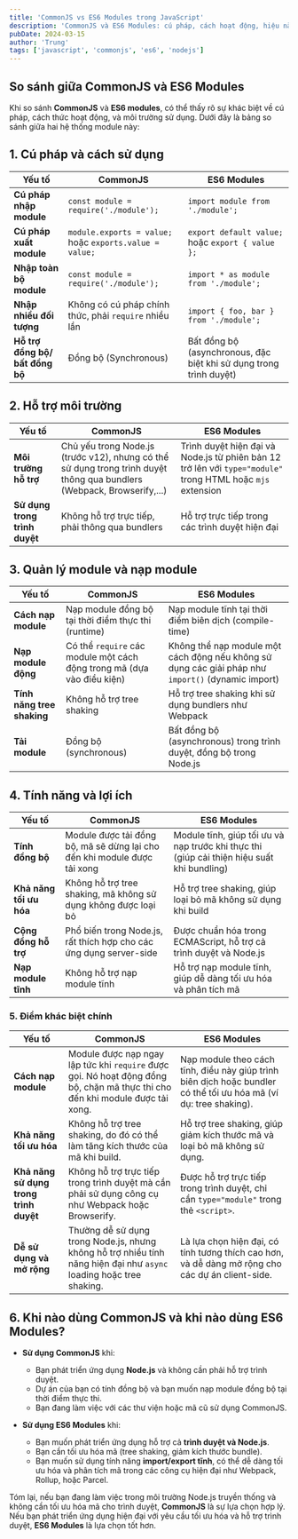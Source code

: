 ```yaml
---
title: 'CommonJS vs ES6 Modules trong JavaScript'
description: 'CommonJS và ES6 Modules: cú pháp, cách hoạt động, hiệu năng và các trường hợp sử dụng phù hợp'
pubDate: 2024-03-15
author: 'Trung'
tags: ['javascript', 'commonjs', 'es6', 'nodejs']
---
```


## So sánh giữa **CommonJS** và **ES6 Modules**

Khi so sánh **CommonJS** và **ES6 modules**, có thể thấy rõ sự khác biệt về cú pháp, cách thức hoạt động, và môi trường sử dụng. Dưới đây là bảng so sánh giữa hai hệ thống module này:

## 1. **Cú pháp và cách sử dụng**

| **Yếu tố**                      | **CommonJS**                                            | **ES6 Modules**                                                    |
| ------------------------------- | ------------------------------------------------------- | ------------------------------------------------------------------ |
| **Cú pháp nhập module**         | `const module = require('./module');`                   | `import module from './module';`                                   |
| **Cú pháp xuất module**         | `module.exports = value;` hoặc `exports.value = value;` | `export default value;` hoặc `export { value };`                   |
| **Nhập toàn bộ module**         | `const module = require('./module');`                   | `import * as module from './module';`                              |
| **Nhập nhiều đối tượng**        | Không có cú pháp chính thức, phải `require` nhiều lần   | `import { foo, bar } from './module';`                             |
| **Hỗ trợ đồng bộ/ bất đồng bộ** | Đồng bộ (Synchronous)                                   | Bất đồng bộ (asynchronous, đặc biệt khi sử dụng trong trình duyệt) |

## 2. **Hỗ trợ môi trường**

| **Yếu tố**                    | **CommonJS**                                                                                                           | **ES6 Modules**                                                                                             |
| ----------------------------- | ---------------------------------------------------------------------------------------------------------------------- | ----------------------------------------------------------------------------------------------------------- |
| **Môi trường hỗ trợ**         | Chủ yếu trong Node.js (trước v12), nhưng có thể sử dụng trong trình duyệt thông qua bundlers (Webpack, Browserify,...) | Trình duyệt hiện đại và Node.js từ phiên bản 12 trở lên với `type="module"` trong HTML hoặc `mjs` extension |
| **Sử dụng trong trình duyệt** | Không hỗ trợ trực tiếp, phải thông qua bundlers                                                                        | Hỗ trợ trực tiếp trong các trình duyệt hiện đại                                                             |

## 3. **Quản lý module và nạp module**

| **Yếu tố**                 | **CommonJS**                                                           | **ES6 Modules**                                                                                    |
| -------------------------- | ---------------------------------------------------------------------- | -------------------------------------------------------------------------------------------------- |
| **Cách nạp module**        | Nạp module đồng bộ tại thời điểm thực thi (runtime)                    | Nạp module tĩnh tại thời điểm biên dịch (compile-time)                                             |
| **Nạp module động**        | Có thể `require` các module một cách động trong mã (dựa vào điều kiện) | Không thể nạp module một cách động nếu không sử dụng các giải pháp như `import()` (dynamic import) |
| **Tính năng tree shaking** | Không hỗ trợ tree shaking                                              | Hỗ trợ tree shaking khi sử dụng bundlers như Webpack                                               |
| **Tải module**             | Đồng bộ (synchronous)                                                  | Bất đồng bộ (asynchronous) trong trình duyệt, đồng bộ trong Node.js                                |

## 4. **Tính năng và lợi ích**

| **Yếu tố**              | **CommonJS**                                                             | **ES6 Modules**                                                                            |
| ----------------------- | ------------------------------------------------------------------------ | ------------------------------------------------------------------------------------------ |
| **Tính đồng bộ**        | Module được tải đồng bộ, mã sẽ dừng lại cho đến khi module được tải xong | Module tĩnh, giúp tối ưu và nạp trước khi thực thi (giúp cải thiện hiệu suất khi bundling) |
| **Khả năng tối ưu hóa** | Không hỗ trợ tree shaking, mã không sử dụng không được loại bỏ           | Hỗ trợ tree shaking, giúp loại bỏ mã không sử dụng khi build                               |
| **Cộng đồng hỗ trợ**    | Phổ biến trong Node.js, rất thích hợp cho các ứng dụng server-side       | Được chuẩn hóa trong ECMAScript, hỗ trợ cả trình duyệt và Node.js                          |
| **Nạp module tĩnh**     | Không hỗ trợ nạp module tĩnh                                             | Hỗ trợ nạp module tĩnh, giúp dễ dàng tối ưu hóa và phân tích mã                            |

### 5. **Điểm khác biệt chính**

| **Yếu tố**                             | **CommonJS**                                                                                                                  | **ES6 Modules**                                                                                                   |
| -------------------------------------- | ----------------------------------------------------------------------------------------------------------------------------- | ----------------------------------------------------------------------------------------------------------------- |
| **Cách nạp module**                    | Module được nạp ngay lập tức khi `require` được gọi. Nó hoạt động đồng bộ, chặn mã thực thi cho đến khi module được tải xong. | Nạp module theo cách tĩnh, điều này giúp trình biên dịch hoặc bundler có thể tối ưu hóa mã (ví dụ: tree shaking). |
| **Khả năng tối ưu hóa**                | Không hỗ trợ tree shaking, do đó có thể làm tăng kích thước của mã khi build.                                                 | Hỗ trợ tree shaking, giúp giảm kích thước mã và loại bỏ mã không sử dụng.                                         |
| **Khả năng sử dụng trong trình duyệt** | Không hỗ trợ trực tiếp trong trình duyệt mà cần phải sử dụng công cụ như Webpack hoặc Browserify.                             | Được hỗ trợ trực tiếp trong trình duyệt, chỉ cần `type="module"` trong thẻ `<script>`.                            |
| **Dễ sử dụng và mở rộng**              | Thường dễ sử dụng trong Node.js, nhưng không hỗ trợ nhiều tính năng hiện đại như `async` loading hoặc tree shaking.           | Là lựa chọn hiện đại, có tính tương thích cao hơn, và dễ dàng mở rộng cho các dự án client-side.                  |

## 6. **Khi nào dùng CommonJS và khi nào dùng ES6 Modules?**

- **Sử dụng CommonJS** khi:

  - Bạn phát triển ứng dụng **Node.js** và không cần phải hỗ trợ trình duyệt.
  - Dự án của bạn có tính đồng bộ và bạn muốn nạp module đồng bộ tại thời điểm thực thi.
  - Bạn đang làm việc với các thư viện hoặc mã cũ sử dụng CommonJS.

- **Sử dụng ES6 Modules** khi:
  - Bạn muốn phát triển ứng dụng hỗ trợ cả **trình duyệt và Node.js**.
  - Bạn cần tối ưu hóa mã (tree shaking, giảm kích thước bundle).
  - Bạn muốn sử dụng tính năng **import/export tĩnh**, có thể dễ dàng tối ưu hóa và phân tích mã trong các công cụ hiện đại như Webpack, Rollup, hoặc Parcel.

Tóm lại, nếu bạn đang làm việc trong môi trường Node.js truyền thống và không cần tối ưu hóa mã cho trình duyệt, **CommonJS** là sự lựa chọn hợp lý. Nếu bạn phát triển ứng dụng hiện đại với yêu cầu tối ưu hóa và hỗ trợ trình duyệt, **ES6 Modules** là lựa chọn tốt hơn.
